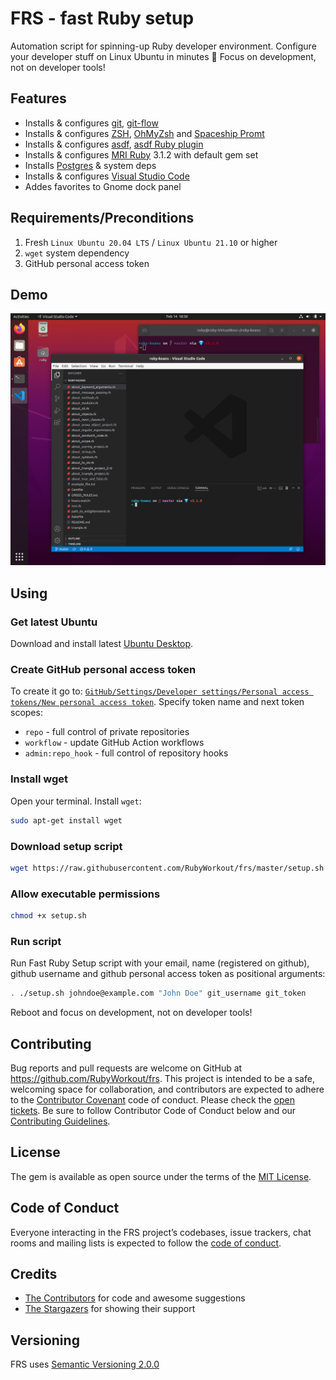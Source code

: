 # FRS - fast Ruby setup

Automation script for spinning-up Ruby developer environment. Configure your developer stuff on Linux Ubuntu in minutes 🚀 Focus on development, not on developer tools!

## Features

* Installs & configures [git](https://git-scm.com), [git-flow](https://github.com/petervanderdoes/gitflow-avh)
* Installs & configures [ZSH](https://www.zsh.org), [OhMyZsh](https://ohmyz.sh) and [Spaceship Promt](https://spaceship-prompt.sh)
* Installs & configures [asdf](https://asdf-vm.com), [asdf Ruby plugin](https://github.com/asdf-vm/asdf-ruby)
* Installs & configures [MRI Ruby](https://www.ruby-lang.org/en/downloads/releases) 3.1.2 with default gem set
* Installs [Postgres](https://www.postgresql.org/download/linux/ubuntu) & system deps
* Installs & configures [Visual Studio Code](https://code.visualstudio.com)
* Addes favorites to Gnome dock panel

## Requirements/Preconditions

1. Fresh `Linux Ubuntu 20.04 LTS` / `Linux Ubuntu 21.10` or higher
2. `wget` system dependency
3. GitHub personal access token

## Demo

![Fast Ruby setup on Linux Ubuntu](demo.png)

## Using

### Get latest Ubuntu

Download and install latest [Ubuntu Desktop](https://ubuntu.com/download/desktop).

### Create GitHub personal access token

To create it go to: [`GitHub/Settings/Developer settings/Personal access tokens/New personal access token`](https://github.com/settings/tokens/new). Specify token name and next token scopes:

* `repo` - full control of private repositories
* `workflow` - update GitHub Action workflows
* `admin:repo_hook` - full control of repository hooks

### Install wget

Open your terminal. Install `wget`:

```bash
sudo apt-get install wget
```

### Download setup script

```bash
wget https://raw.githubusercontent.com/RubyWorkout/frs/master/setup.sh
```

### Allow executable permissions

```bash
chmod +x setup.sh
```

### Run script

Run Fast Ruby Setup script with your email, name (registered on github), github username and github personal access token as positional arguments:

```bash
. ./setup.sh johndoe@example.com "John Doe" git_username git_token
```

Reboot and focus on development, not on developer tools!

## Contributing

Bug reports and pull requests are welcome on GitHub at https://github.com/RubyWorkout/frs. This project is intended to be a safe, welcoming space for collaboration, and contributors are expected to adhere to the [Contributor Covenant](http://contributor-covenant.org) code of conduct. Please check the [open tickets](https://github.com/RubyWorkout/frs/issues). Be sure to follow Contributor Code of Conduct below and our [Contributing Guidelines](CONTRIBUTING.md).

## License

The gem is available as open source under the terms of the [MIT License](https://opensource.org/licenses/MIT).

## Code of Conduct

Everyone interacting in the FRS project’s codebases, issue trackers, chat rooms and mailing lists is expected to follow the [code of conduct](CODE_OF_CONDUCT.md).

## Credits

- [The Contributors](https://github.com/RubyWorkout/frs/graphs/contributors) for code and awesome suggestions
- [The Stargazers](https://github.com/RubyWorkout/frs/stargazers) for showing their support

## Versioning

FRS uses [Semantic Versioning 2.0.0](https://semver.org)
